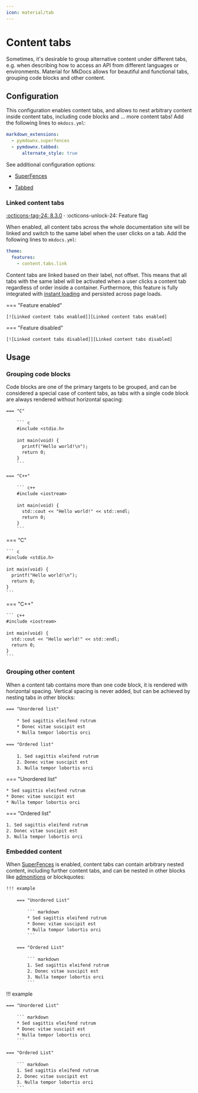 ```yaml
---
icon: material/tab
---
```


# Content tabs

Sometimes, it's desirable to group alternative content under different tabs,
e.g. when describing how to access an API from different languages or
environments. Material for MkDocs allows for beautiful and functional tabs,
grouping code blocks and other content.

## Configuration

This configuration enables content tabs, and allows to nest arbitrary content
inside content tabs, including code blocks and ... more content tabs! Add the
following lines to `mkdocs.yml`:

```yaml
markdown_extensions:
  - pymdownx.superfences
  - pymdownx.tabbed:
      alternate_style: true
```

See additional configuration options:

- [SuperFences]
- [Tabbed]

  [superfences]: ../setup/extensions/python-markdown-extensions.md#superfences
  [tabbed]: ../setup/extensions/python-markdown-extensions.md#tabbed

### Linked content tabs

[:octicons-tag-24: 8.3.0][linked content tabs support] ·
:octicons-unlock-24: Feature flag

When enabled, all content tabs across the whole documentation site will be
linked and switch to the same label when the user clicks on a tab. Add the
following lines to `mkdocs.yml`:

```yaml
theme:
  features:
    - content.tabs.link
```

Content tabs are linked based on their label, not offset. This means that all
tabs with the same label will be activated when a user clicks a content tab
regardless of order inside a container. Furthermore, this feature is fully
integrated with [instant loading] and persisted across page loads.

=== "Feature enabled"

    [![Linked content tabs enabled]][Linked content tabs enabled]

=== "Feature disabled"

    [![Linked content tabs disabled]][Linked content tabs disabled]

[linked content tabs support]: https://github.com/squidfunk/mkdocs-material/releases/tag/8.3.0
[instant loading]: ../setup/setting-up-navigation.md#instant-loading
[linked content tabs enabled]: ../assets/screenshots/content-tabs-link.png
[linked content tabs disabled]: ../assets/screenshots/content-tabs.png

## Usage

### Grouping code blocks

Code blocks are one of the primary targets to be grouped, and can be considered
a special case of content tabs, as tabs with a single code block are always
rendered without horizontal spacing:

````title="Content tabs with code blocks"
=== "C"

    ``` c
    #include <stdio.h>

    int main(void) {
      printf("Hello world!\n");
      return 0;
    }
    ```

=== "C++"

    ``` c++
    #include <iostream>

    int main(void) {
      std::cout << "Hello world!" << std::endl;
      return 0;
    }
    ```
````

<div class="result" markdown>

=== "C"

    ``` c
    #include <stdio.h>

    int main(void) {
      printf("Hello world!\n");
      return 0;
    }
    ```

=== "C++"

    ``` c++
    #include <iostream>

    int main(void) {
      std::cout << "Hello world!" << std::endl;
      return 0;
    }
    ```

</div>

### Grouping other content

When a content tab contains more than one code block, it is rendered with
horizontal spacing. Vertical spacing is never added, but can be achieved
by nesting tabs in other blocks:

```title="Content tabs"
=== "Unordered list"

    * Sed sagittis eleifend rutrum
    * Donec vitae suscipit est
    * Nulla tempor lobortis orci

=== "Ordered list"

    1. Sed sagittis eleifend rutrum
    2. Donec vitae suscipit est
    3. Nulla tempor lobortis orci
```

<div class="result" markdown>

=== "Unordered list"

    * Sed sagittis eleifend rutrum
    * Donec vitae suscipit est
    * Nulla tempor lobortis orci

=== "Ordered list"

    1. Sed sagittis eleifend rutrum
    2. Donec vitae suscipit est
    3. Nulla tempor lobortis orci

</div>

### Embedded content

When [SuperFences] is enabled, content tabs can contain arbitrary nested
content, including further content tabs, and can be nested in other blocks like
[admonitions] or blockquotes:

````title="Content tabs in admonition"
!!! example

    === "Unordered List"

        ``` markdown
        * Sed sagittis eleifend rutrum
        * Donec vitae suscipit est
        * Nulla tempor lobortis orci
        ```

    === "Ordered List"

        ``` markdown
        1. Sed sagittis eleifend rutrum
        2. Donec vitae suscipit est
        3. Nulla tempor lobortis orci
        ```
````

<div class="result" markdown>

!!! example

    === "Unordered List"

        ``` markdown
        * Sed sagittis eleifend rutrum
        * Donec vitae suscipit est
        * Nulla tempor lobortis orci
        ```

    === "Ordered List"

        ``` markdown
        1. Sed sagittis eleifend rutrum
        2. Donec vitae suscipit est
        3. Nulla tempor lobortis orci
        ```

</div>

[admonitions]: admonitions.md

